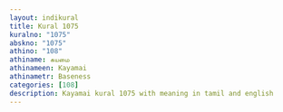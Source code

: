```yaml
---
layout: indikural
title: Kural 1075
kuralno: "1075"
abskno: "1075"
athino: "108"
athiname: கயமை
athinameen: Kayamai
athinametr: Baseness
categories: [108]
description: Kayamai kural 1075 with meaning in tamil and english 
---
```


